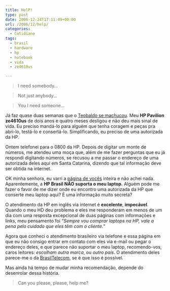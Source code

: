 ```yaml
---
title: HelP!
type: post
date: 2006-12-24T17:11:49+00:00
url: /2006/12/help/
categories:
  - Cotidiano
tags:
  - brasil
  - hardware
  - hp
  - notebook
  - vida
  - ze4610us

---
```

> I need somebody…

> Not just anybody…

> You I need someone…

Já faz quase duas semanas que o [Teobaldo se machucou][1]. Meu **HP Pavilion ze4610us** de dois anos e quatro meses desligou e não deu mais sinal de vida. Eu preciso mandá-lo para alguém que tenha coragem e peças pra abri-lo, testá-lo e consertá-lo. Simplificando, eu preciso de uma autorizada da HP.

Ontem telefonei para o 0800 da HP. Depois de digitar um monte de números, me atendeu uma moça que, além de me fazer perguntas que eu já respondi digitando números, se recusou a me passar o endereço de uma autorizada deles aqui em Santa Catarina, dizendo que tal informação deve ser obtida na internet.

OK minha senhora, eu varri a [página de vocês][2] inteira e não achei nada. Aparentemente, a **HP Brasil NÃO suporta o meu laptop.** Alguém pode me fazer o favor de me dizer onde eu encontro uma autorizada da HP que conserte meu laptop aqui? É uma informação muito secreta?

O atendimento da HP em inglês via internet é **excelente**, **impecável**. Quando o meu HD deu problema e eles me responderam em menos de um dia com uma resposta excepcional de duas páginas com informações e links, meu pensamento foi _“Sempre vou comprar laptops na HP, vale a pena pelo cuidado que eles têm com o cliente.”_

Agora que conheci o atendimento brasileiro via telefone e essa página em que eu não consigo entrar em contato com eles via e-mail ou pegar o endereço deles, e que parece não suportar o meu laptop, recomendo-vos, caros leitores: _escolham outra marca_, ou _outro país_. O atendimento deles parece-me o da [BrasilTelecom][3], se é que isso é possível.

Mas ainda há tempo de mudar minha recomendação, depende do desenrolar dessa história.

> Can you please, please, help me?

 [1]: http://tiagomadeira.net/2006/12/20/vicio/
 [2]: http://www.hp.com.br/
 [3]: http://www.brasiltelecom.com.br/


